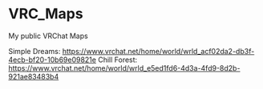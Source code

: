 # VRC_Maps
My public VRChat Maps

Simple Dreams: https://www.vrchat.net/home/world/wrld_acf02da2-db3f-4ecb-bf20-10b69e09821e
Chill Forest: https://www.vrchat.net/home/world/wrld_e5ed1fd6-4d3a-4fd9-8d2b-921ae83483b4
